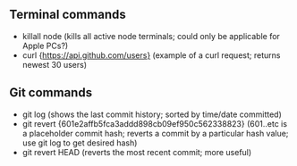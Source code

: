 ## Terminal commands

- killall node (kills all active node terminals; could only be applicable for Apple PCs?)
- curl {https://api.github.com/users} (example of a curl request; returns newest 30 users)

## Git commands
- git log (shows the last commit history; sorted by time/date committed)
- git revert {601e2affb5fca3addd898cb09ef950c562338823} (601..etc is a placeholder commit hash; reverts a commit by a particular hash value; use git log to get desired hash)
- git revert HEAD (reverts the most recent commit; more useful)

